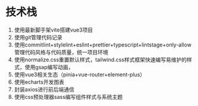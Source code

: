 # 技术栈
1. 使用最新脚手架vite搭建vue3项目
2. 使用git管理代码记录
3. 使用commitlint+stylelint+eslint+prettier+typescript+lintstage+only-allow管理代码风格与代码质量，统一项目环境
4. 使用normalize.css重置默认样式，tailwind.css样式框架快速编写易维护的样式，使用gsap编写动画，
5. 使用vue3相关生态（pinia+vue-router+element-plus）
6. 使用echarts开发图表
7. 封装axios进行前后端通信
8. 使用css预处理器sass编写组件样式与系统主题
